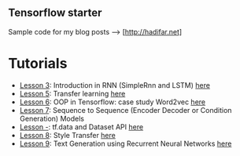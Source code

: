 ## Tensorflow starter


Sample code for my blog posts --> [http://hadifar.net]


# Tutorials

- [Lesson 3](https://github.com/hadifar/tensorflow-starter/tree/master/lesson3): Introduction in RNN (SimpleRnn and LSTM) [here](http://hadifar.net/1396/%D8%B4%D8%A8%DA%A9%D9%87%E2%80%8C%D9%87%D8%A7%DB%8C-%D8%B9%D8%B5%D8%A8%DB%8C-%D8%A8%D8%A7%D8%B2%DA%AF%D8%B4%D8%AA%DB%8C-%D9%82%D8%B3%D9%85%D8%AA-%D8%A7%D9%88%D9%84/)
- [Lesson 5](https://github.com/hadifar/tensorflow-starter/tree/master/lesson5): Transfer learning [here](http://hadifar.net/1397/%D8%A7%D9%86%D8%AA%D9%82%D8%A7%D9%84-%DB%8C%D8%A7%D8%AF%DA%AF%DB%8C%D8%B1%DB%8C-transfer-learning/)
- [Lesson 6](https://github.com/hadifar/tensorflow-starter/tree/master/lesson6): OOP in Tensorflow: case study Word2vec [here](http://hadifar.net/1397/%DA%86%DA%AF%D9%88%D9%86%D9%87-%D8%AF%D8%B1-%D8%AA%D9%86%D8%B3%D9%88%D8%B1%D9%81%D9%84%D9%88-%D8%B4%DB%8C-%DA%AF%D8%B1%D8%A7-%DA%A9%D8%AF-%D8%A8%D8%B2%D9%86%DB%8C%D9%85%D8%9F/)
- [Lesson 7](https://github.com/hadifar/tensorflow-starter/tree/master/lesson7): Sequence to Sequence (Encoder Decoder or Condition Generation) Models
- [Lesson -](): tf.data and Dataset API [here](http://hadifar.net/1397/%da%86%da%af%d9%88%d9%86%d9%87-%d8%a7%d8%b2-tf-data-%d8%af%d8%b1-%d8%aa%d9%86%d8%b3%d9%88%d8%b1%d9%81%d9%84%d9%88-%d8%a7%d8%b3%d8%aa%d9%81%d8%a7%d8%af%d9%87-%da%a9%d9%86%db%8c%d9%85%d8%9f/)
- [Lesson 8](https://github.com/hadifar/tensorflow-starter/tree/master/lesson8): Style Transfer [here](http://hadifar.net/1397/%D8%A7%D9%86%D8%AA%D9%82%D8%A7%D9%84-%DB%8C%D8%A7%D8%AF%DA%AF%DB%8C%D8%B1%DB%8C-transfer-learning-%D8%A8%D9%87-%D8%B3%D8%A8%DA%A9-%D9%88%D9%86%DA%AF%D9%88%DA%AF/)
- [Lesson 9](https://github.com/hadifar/tensorflow-starter/tree/master/lesson9): Text Generation using Recurrent Neural Networks [here](http://hadifar.net/1397/%D8%A7%D8%B2-%DA%AF%D9%86%D8%AC%D9%88%D8%B1-%D8%AA%D8%A7-%D9%84%DB%8C%D9%86%D9%88%DA%A9%D8%B3/)